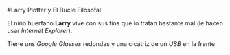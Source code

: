 #Larry Plotter y El Bucle Filosofal

El niño huerfano **Larry** vive con sus tios que lo tratan bastante mal (le hacen usar *Internet Explorer*).

Tiene uns *Google Glasses* redondas y una cicatriz de un *USB* en la frente

